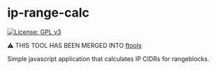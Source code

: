 # ip-range-calc
[![License: GPL v3](https://upload.wikimedia.org/wikipedia/commons/8/86/GPL_v3_Blue_Badge.svg)](https://www.gnu.org/licenses/gpl-3.0.en.html)

⚠️ THIS TOOL HAS BEEN MERGED INTO [ftools](https://github.com/fastily/ftools)

Simple javascript application that calculates IP CIDRs for rangeblocks.